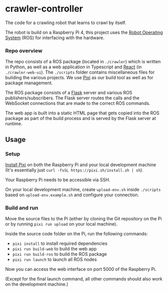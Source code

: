 # crawler-controller

The code for a crawling robot that learns to crawl by itself.

The robot is build on a Raspberry Pi 4, this project uses
the [Robot Operating System](https://ros.org/) (ROS) for interfacing
with the hardware.

### Repo overview

The repo consists of a ROS package (located in `./crawler`) which is
written in Python, as well as a web application in Typescript and [React](https://react.dev/)
(in `./crawler-web-ui`). The `./scripts` folder contains miscellaneous
files for building the various projects. We use [Pixi](https://pixi.sh/)
as our build tool as well as for package management.

The ROS package consists of a [Flask](https://palletsprojects.com/projects/flask/) server
and various ROS publishers/subscribers. The Flask server routes the calls and the WebSocket
connections that are made to the correct ROS commands.

The web app is built into a static HTML page that gets copied into the ROS package
as part of the build process and is served by the Flask server at runtime.

## Usage

### Setup

[Install Pixi](https://pixi.sh/latest/advanced/installation/)
on both the Raspberry Pi and your local development machine (It's essentially just
`curl -fsSL https://pixi.sh/install.sh | sh`).

Your Raspberry Pi needs to be accessible via SSH.

On your local development machine, create `upload-env.sh` inside `./scripts` based on `upload-env.example.sh` and configure your connection.

### Build and run

Move the source files to the Pi (either by cloning the Git repository on the Pi or by running `pixi run upload` on your local machine).

Inside the source code folder on the Pi, run the following commands:

- `pixi install` to install required dependencies
- `pixi run build-web` to build the web app 
- `pixi run build-ros` to build the ROS package
- `pixi run launch` to launch all ROS nodes

Now you can access the web interface on port 5000 of the Raspberry Pi.

(Except for the final launch command, all other commands should also work
on the development machine.)
